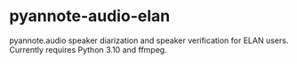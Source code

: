# pyannote-audio-elan
pyannote.audio speaker diarization and speaker verification for ELAN users. Currently requires Python 3.10 and ffmpeg.
